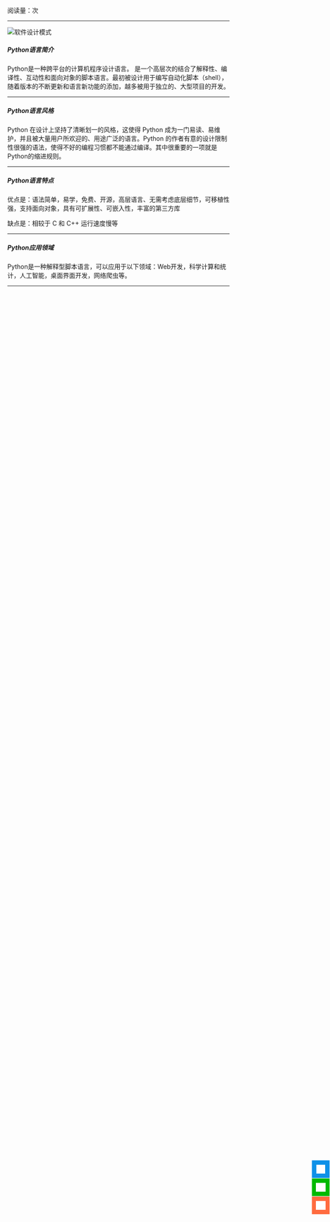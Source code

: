 <span id="busuanzi_container_page_pv">阅读量：<span id="busuanzi_value_page_pv"></span>次</span>
<hr>

![软件设计模式](https://ss1.bdstatic.com/70cFvXSh_Q1YnxGkpoWK1HF6hhy/it/u=711296396,893936387&fm=26&gp=0.jpg)
##### Python语言简介
Python是一种跨平台的计算机程序设计语言。 是一个高层次的结合了解释性、编译性、互动性和面向对象的脚本语言。最初被设计用于编写自动化脚本（shell），随着版本的不断更新和语言新功能的添加，越多被用于独立的、大型项目的开发。
<hr>

##### Python语言风格
Python 在设计上坚持了清晰划一的风格，这使得 Python 成为一门易读、易维护，并且被大量用户所欢迎的、用途广泛的语言。Python 的作者有意的设计限制性很强的语法，使得不好的编程习惯都不能通过编译。其中很重要的一项就是Python的缩进规则。
<hr>

##### Python语言特点
优点是：语法简单，易学，免费、开源，高层语言、无需考虑底层细节，可移植性强，支持面向对象，具有可扩展性、可嵌入性，丰富的第三方库

缺点是：相较于 C 和 C++ 运行速度慢等

<hr>

##### Python应用领域
Python是一种解释型脚本语言，可以应用于以下领域：<font>Web开发</font>，<font>科学计算和统计</font>，<font>人工智能</font>，<font>桌面界面开发</font>，<font>网络爬虫等。</font>
<hr>
<div style="width: 60px;height: auto;z-index: 99;bottom: 30%;position: fixed;right: 1px" id="plug-ins">
    <div style="position: relative;float: right">
        <a target="_blank" href="http://wpa.qq.com/msgrd?v=3&uin=3330447288&site=qq&menu=yes" id="qq"
           style="display: block;width: 40px;height: 40px;background-color:#0e91e8;margin-top: 1px">
            <img width="20" height="20" src="./img/qq.png" alt=""
                 style="margin-top: 10px;margin-left: 10px" alt="点击这里给我发消息" title="点击这里给我发消息">
        </a>
        <a href="javascript:" id="wechat"
           style="display: block;width: 40px;height: 40px;background-color:#01b901;margin-top:1px">
            <img width="22" height="20" src="./img/wechat.png" alt=""
                 style="margin-top: 10px;margin-left: 9px">
        </a>
        <a href="javascript:" id="weibo"
           style="display: block;width: 40px;height: 40px;background-color: #ff6b3f;;margin-top: 1px">
            <img width="22" height="20" src="./img/weibo.png" alt=""
                 style="margin-top: 10px;margin-left: 9px">
        </a>
        <a href="javascript:" id="go_top"
           style="display: none;width: 40px;height: 40px;background-color: #b5b5b5;margin-top: 1px">
            <img width="22" height="20" src="./img/top.png" alt=""
                 style="margin-top: 10px;margin-left: 9px">
        </a>
    </div>
</div>